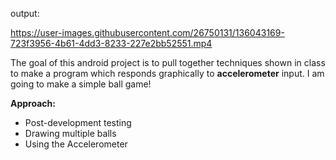 
output:



https://user-images.githubusercontent.com/26750131/136043169-723f3956-4b61-4dd3-8233-227e2bb52551.mp4




The goal of this android project is to pull together techniques shown in class to make a program which responds graphically to **accelerometer** input. I am going to make a simple ball game!

**Approach:**

- Post-development testing
- Drawing multiple balls
- Using the Accelerometer





